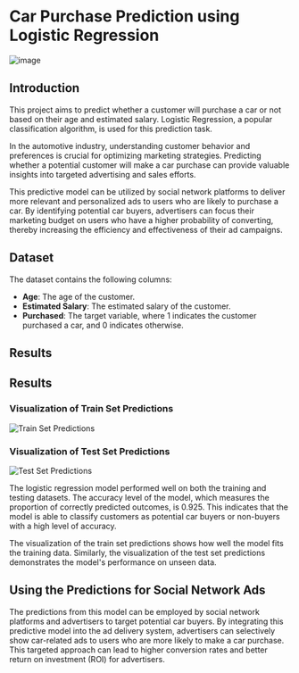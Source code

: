 # Car Purchase Prediction using Logistic Regression

![image](https://github.com/nih4t/Car-Purchase-Prediction/assets/82613166/d8cf7882-90ea-4bff-b467-163d121cd7ad)


## Introduction

This project aims to predict whether a customer will purchase a car or not based on their age and estimated salary. Logistic Regression, a popular classification algorithm, is used for this prediction task.

In the automotive industry, understanding customer behavior and preferences is crucial for optimizing marketing strategies. Predicting whether a potential customer will make a car purchase can provide valuable insights into targeted advertising and sales efforts.

This predictive model can be utilized by social network platforms to deliver more relevant and personalized ads to users who are likely to purchase a car. By identifying potential car buyers, advertisers can focus their marketing budget on users who have a higher probability of converting, thereby increasing the efficiency and effectiveness of their ad campaigns.

## Dataset

The dataset contains the following columns:

- **Age**: The age of the customer.
- **Estimated Salary**: The estimated salary of the customer.
- **Purchased**: The target variable, where 1 indicates the customer purchased a car, and 0 indicates otherwise.


## Results

## Results

### Visualization of Train Set Predictions

![Train Set Predictions](https://github.com/nih4t/Car-Purchase-Prediction/assets/82613166/06400fbe-4c30-4037-a3af-2addddc0caf3)

### Visualization of Test Set Predictions

![Test Set Predictions](https://github.com/nih4t/Car-Purchase-Prediction/assets/82613166/584e398d-9d8e-4e36-97bb-771b489d54c4)


The logistic regression model performed well on both the training and testing datasets. The accuracy level of the model, which measures the proportion of correctly predicted outcomes, is 0.925. This indicates that the model is able to classify customers as potential car buyers or non-buyers with a high level of accuracy.

The visualization of the train set predictions shows how well the model fits the training data. Similarly, the visualization of the test set predictions demonstrates the model's performance on unseen data.

## Using the Predictions for Social Network Ads

The predictions from this model can be employed by social network platforms and advertisers to target potential car buyers. By integrating this predictive model into the ad delivery system, advertisers can selectively show car-related ads to users who are more likely to make a car purchase. This targeted approach can lead to higher conversion rates and better return on investment (ROI) for advertisers.
